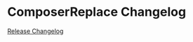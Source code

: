 # ComposerReplace Changelog

[Release Changelog](https://github.com/spryker-sdk/composer-replace-plugin/releases)

